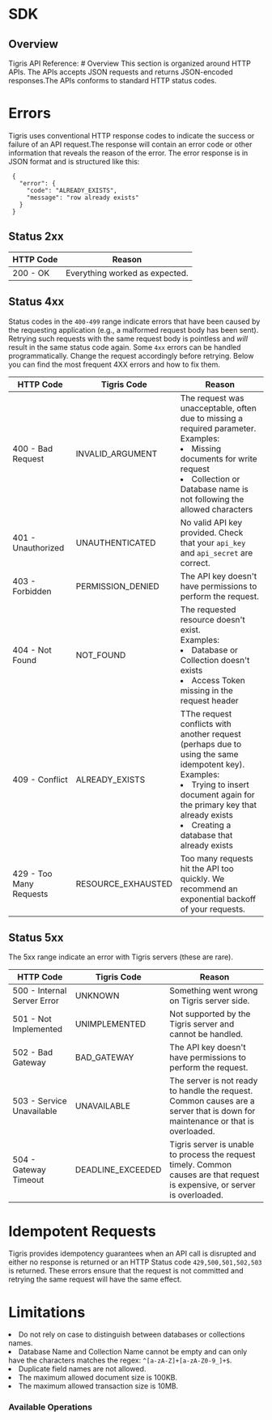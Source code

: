 # SDK

## Overview

Tigris API Reference: # Overview
This section is organized around HTTP APIs. The APIs accepts JSON requests and returns JSON-encoded responses.The APIs conforms to standard HTTP status codes.

# Errors
Tigris uses conventional HTTP response codes to indicate the success or failure of an API request.The response will  contain an error code or other information that reveals the reason of the error. 
The error response is in JSON format and is structured like this:
```
 {
   "error": {
     "code": "ALREADY_EXISTS",
     "message": "row already exists"
   }
 }

```

## Status 2xx

  HTTP Code  | Reason
  ----------------|-------------
  200 - OK | Everything worked as expected.


## Status 4xx
Status codes in the `400-499` range indicate errors that have been caused by the requesting application (e.g., a malformed request body has been sent).
Retrying such requests with the same request body is pointless and _will_ result in the same status code again. Some `4xx` errors can be handled programmatically. Change the request accordingly before retrying. Below you can find the most frequent 4XX errors and how to fix them.

  HTTP Code  | Tigris Code | Reason
  ----------------|-------------|---------
  400 - Bad Request | INVALID_ARGUMENT | The request was unacceptable, often due to missing a required parameter. <br>Examples: <li>Missing documents for write request</li><li>Collection or Database name is not following the allowed characters</li>
  401 - Unauthorized | UNAUTHENTICATED | No valid API key provided. Check that your `api_key` and `api_secret` are correct.
  403 - Forbidden | PERMISSION_DENIED | The API key doesn't have permissions to perform the request.
  404 - Not Found | NOT_FOUND | The requested resource doesn't exist. <br>Examples: <li>Database or Collection doesn't exists</li><li>Access Token missing in the request header</li>
  409 - Conflict | ALREADY_EXISTS | TThe request conflicts with another request (perhaps due to using the same idempotent key). <br>Examples: <li>Trying to insert document again for the primary key that already exists</li><li>Creating a database that already exists</li>
  429 - Too Many Requests | RESOURCE_EXHAUSTED | Too many requests hit the API too quickly. We recommend an exponential backoff of your requests.
  
  
  
## Status 5xx
The 5xx range indicate an error with Tigris servers (these are rare).

  HTTP Code  | Tigris Code | Reason
  ----------------|-------------|---------
  500 - Internal Server Error | UNKNOWN | Something went wrong on Tigris server side.                    
  501 - Not Implemented       | UNIMPLEMENTED | Not supported by the Tigris server and cannot be handled. 
  502 - Bad Gateway           | BAD_GATEWAY | The API key doesn't have permissions to perform the request.
  503 - Service Unavailable   | UNAVAILABLE | The server is not ready to handle the request. Common causes are a server that is down for maintenance or that is overloaded.
  504 - Gateway Timeout       | DEADLINE_EXCEEDED | Tigris server is unable to process the request timely. Common causes are that request is expensive, or server is overloaded.
  
# Idempotent Requests
  
  Tigris provides idempotency guarantees when an API call is disrupted and either no response is returned or an HTTP 
  Status code `429,500,501,502,503` is returned. These errors ensure that the request is not committed and retrying the same request will have the same effect.


# Limitations
<li>Do not rely on case to distinguish between databases or collections names.</li> <li>Database Name and Collection Name cannot be empty and can only have the characters matches the regex: <code>^[a-zA-Z]+[a-zA-Z0-9_]+$</code>.</li> <li>Duplicate field names are not allowed. </li> <li>The maximum allowed document size is 100KB.</li> <li>The maximum allowed transaction size is 10MB.</li>


### Available Operations

